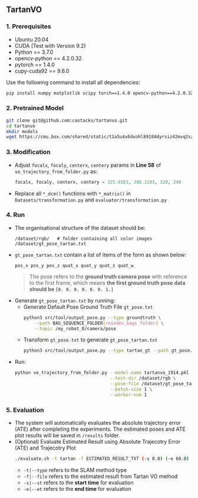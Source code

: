 ## TartanVO

### 1. Prerequisites

- Ubuntu 20.04
- CUDA (Test with Version 9.2)
- Python == 3.7.0
- opencv-python == 4.2.0.32
- pytorch == 1.4.0
- cupy-cuda92 == 9.6.0

Use the following command to install all dependencies:

```bash
pip install numpy matplotlib scipy torch==1.4.0 opencv-python==4.2.0.32 cupy-cuda92
```

### 2. Pretrained Model

```bash
git clone git@github.com:castacks/tartanvo.git
cd tartanvo
mkdir models
wget https://cmu.box.com/shared/static/t1a5u4x6dxohl89104dyrsiz42mvq2sz.pkl -O models/tartanvo_1914.pkl
```

### 3. Modification

- Adjust `focalx`, `focaly`, `centerx`, `centery` params in **Line 58** of `vo_trajectory_from_folder.py` as:
  ```python
  focalx, focaly, centerx, centery = 325.9103, 399.3103, 320, 240
  ```
- Replace all `*_dcm()` functions with `*_matrix()` in `Datasets/transformation.py` and `evaluator/transformation.py`

### 4. Run

- The organisational structure of the dataset should be:
  ```
  /dataset/rgb/   # folder containing all color images
  /dataset/gt_pose_tartan.txt
  ```
- `gt_pose_tartan.txt` contain a list of items of the form as shown below:
  ```
  pos_x pos_y pos_z quat_x quat_y quat_z quat_w
  ```
  > The pose refers to the **ground truth camera pose** with reference to the first frame, which means **the first ground truth pose data should be `[0. 0. 0. 0. 0. 0. 1.]`**
- Generate `gt_pose_tartan.txt` by running:
    - Generate Default Pose Ground Truth File `gt_pose.txt`
      ```bash
      python3 src/tool/output_pose.py --type groundtruth \
          --path BAG_SEQUENCE_FOLDER[reindex_bags_folder] \
          --topic /my_robot_0/camera/pose
      ```
    - Transform `gt_pose.txt` to generate `gt_pose_tartan.txt`
      ```bash
      python3 src/tool/output_pose.py --type tartan_gt --path gt_pose.txt
      ```
- Run:
  ```bash
  python vo_trajectory_from_folder.py --model-name tartanvo_1914.pkl \
                                      --test-dir /dataset/rgb \
                                      --pose-file /dataset/gt_pose_tartan.txt \
                                      --batch-size 1 \
                                      --worker-num 1
  ```

### 5. Evaluation

- The system will automatically evaluates the absolute trajectory error (ATE) after completing the experiments. The estimated poses and ATE plot results will be saved in `/results` folder.
- (Optional) Evaluate Estimated Result using Absolute Trajecotry Error (ATE) and Trajecotry Plot
  ```bash
  ./evaluate.sh -t tartan -f ESTIMATED_RESULT_TXT (-s 0.0) (-e 60.0)
  ```
    - `-t|--type` refers to the SLAM method type
    - `-f|--file` refers to the estimated result from Tartan VO method
    - `-s|--st` refers to the **start time** for evaluation
    - `-e|--et` refers to the **end time** for evaluation

